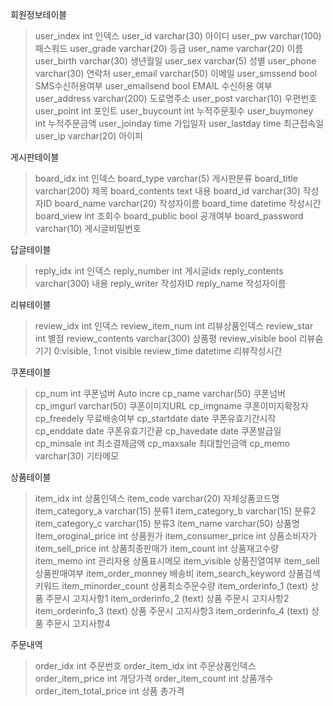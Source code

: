 회원정보테이블
> user_index int 인덱스
> user_id varchar(30) 아이디
> user_pw varchar(100) 패스워드
> user_grade varchar(20) 등급
> user_name varchar(20) 이름
> user_birth varchar(30) 생년월일
> user_sex varchar(5) 성별
> user_phone varchar(30) 연락처
> user_email varchar(50) 이메일
> user_smssend bool SMS수신허용여부
> user_emailsend bool EMAIL 수신허용 여부
> user_address varchar(200) 도로명주소
> user_post varchar(10) 우편번호
> user_point int 포인트
> user_buycount int 누적주문횟수
> user_buymoney int 누적주문금액 
> user_joinday time 가입일자
> user_lastday time 최근접속일
> user_ip varchar(20) 아이피

게시판테이블
> board_idx int 인덱스
> board_type varchar(5) 게시판분류
> board_title varchar(200) 제목
> board_contents text 내용
> board_id varchar(30) 작성자ID
> board_name varchar(20) 작성자이름
> board_time datetime 작성시간
> board_view int 조회수
> board_public bool 공개여부
> board_password varchar(10) 게시글비밀번호

답글테이블
> reply_idx int 인덱스
> reply_number int 게시글idx
> reply_contents varchar(300) 내용
> reply_writer 작성자ID
> reply_name 작성자이름

리뷰테이블
> review_idx int 인덱스
> review_item_num int 리뷰상품인덱스
> review_star int 별점
> review_contents varchar(300) 상품평
> review_visible bool 리뷰숨기기 0:visible, 1:not visible
> review_time datetime 리뷰작성시간


쿠폰테이블
> cp_num int 쿠폰넘버 Auto incre
> cp_name varchar(50) 쿠폰넘버
> cp_imgurl varchar(50) 쿠폰이미지URL
> cp_imgname 쿠폰이미지확장자
> cp_freedely 무료배송여부
> cp_startdate date 쿠폰유효기간시작
> cp_enddate date 쿠폰유효기간끝
> cp_havedate date 쿠폰발급일
> cp_minsale int 최소결제금액
> cp_maxsale 최대할인금액
> cp_memo varchar(30) 기타메모


상품테이블
> item_idx int 상품인덱스
> item_code varchar(20) 자체상품코드명
> item_category_a varchar(15) 분류1
> item_category_b varchar(15) 분류2
> item_category_c varchar(15) 분류3
> item_name varchar(50) 상품명
> item_oroginal_price int 상품원가
> item_consumer_price int 상품소비자가
> item_sell_price int 상품최종판매가
> item_count int 상품재고수량
> item_memo int 관리자용 상품표시메모
> item_visible 상품진열여부
> item_sell 상품판매여부
> item_order_monney 배송비
> item_search_keyword 상품검색키워드
> item_minorder_count 상품최소주문수량
> item_orderinfo_1 (text) 상품 주문시 고지사항1
> item_orderinfo_2 (text) 상품 주문시 고지사항2
> item_orderinfo_3 (text) 상품 주문시 고지사항3
> item_orderinfo_4 (text) 상품 주문시 고지사항4

주문내역
> order_idx int 주문번호
> order_item_idx int 주문상품인덱스
> order_item_price int 개당가격
> order_item_count int 상품개수
> order_item_total_price int 상품 총가격